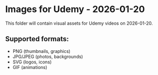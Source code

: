 # Images for Udemy - 2026-01-20

This folder will contain visual assets for Udemy videos on 2026-01-20.

## Supported formats:
- PNG (thumbnails, graphics)
- JPG/JPEG (photos, backgrounds)
- SVG (logos, icons)
- GIF (animations)

